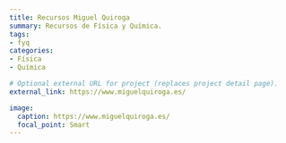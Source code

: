 ```yaml
---
title: Recursos Miguel Quiroga
summary: Recursos de Física y Química.
tags:
- fyq
categories:
- Física
- Química

# Optional external URL for project (replaces project detail page).
external_link: https://www.miguelquiroga.es/

image:
  caption: https://www.miguelquiroga.es/
  focal_point: Smart
---
```

